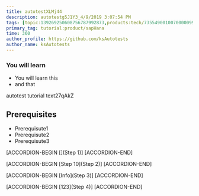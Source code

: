 ```yaml
---
title: autotestXLMj44
description: autotestg5J1Y3_4/9/2019 3:07:54 PM
tags: [topic:139269250608756787992873,products:tech/73554900100700000996,tutorial:experience/advanced]
primary_tag: tutorial:product/sapHana
time: 360
author_profile: https://github.com/ksAutotests
author_name: ksAutotests
---
```

### You will learn
- You will learn this
- and that

autotest tutorial text27qAkZ

## Prerequisites
- Prerequisute1
- Prerequisute2
- Prerequisute3

[ACCORDION-BEGIN [](Step 1)]
[ACCORDION-END]

[ACCORDION-BEGIN [Step 10](Step 2)]
[ACCORDION-END]

[ACCORDION-BEGIN [Info](Step 3)]
[ACCORDION-END]

[ACCORDION-BEGIN [123](Step 4)]
[ACCORDION-END]


